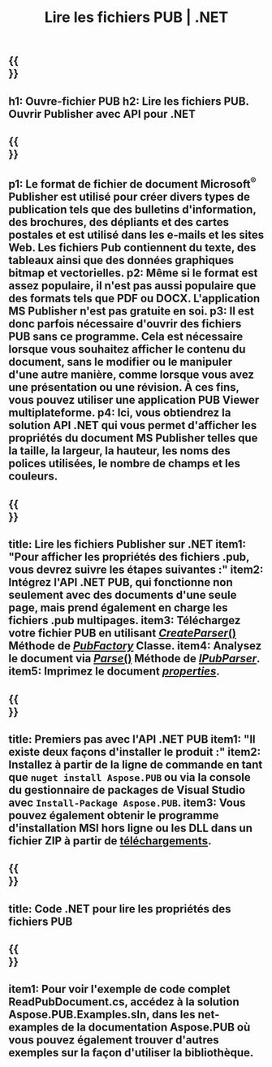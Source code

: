 ﻿---
translation: true
template: /_templates/reader-net.md
title: Lire les fichiers PUB | .NET
description: Ouvrez les fichiers Publisher par programmation. Solution API .NET C# sur site pour lire les propriétés PUB. Utilisez-le pour l'intégrer à votre projet.
url: /net/read-pub-file/
metakeywords: ouvrir le fichier pub .net, afficher les fichiers de l'éditeur c#, lire les fichiers de l'éditeur, visionneuse de l'éditeur pour c#, lecteur de format pub, ouvreur de fichier pub
family: pub
platformtag: net
---

{{<section banner>}}
---
h1: Ouvre-fichier PUB
h2: Lire les fichiers PUB. Ouvrir Publisher avec API pour .NET
---

{{<section overview>}}
---
p1: Le format de fichier de document Microsoft<sup>®</sup> Publisher est utilisé pour créer divers types de publication tels que des bulletins d'information, des brochures, des dépliants et des cartes postales et est utilisé dans les e-mails et les sites Web. Les fichiers Pub contiennent du texte, des tableaux ainsi que des données graphiques bitmap et vectorielles.
p2: Même si le format est assez populaire, il n'est pas aussi populaire que des formats tels que PDF ou DOCX. L'application MS Publisher n'est pas gratuite en soi.
p3: Il est donc parfois nécessaire d'ouvrir des fichiers PUB sans ce programme. Cela est nécessaire lorsque vous souhaitez afficher le contenu du document, sans le modifier ou le manipuler d'une autre manière, comme lorsque vous avez une présentation ou une révision. À ces fins, vous pouvez utiliser une application PUB Viewer multiplateforme.
p4: Ici, vous obtiendrez la solution API .NET qui vous permet d'afficher les propriétés du document MS Publisher telles que la taille, la largeur, la hauteur, les noms des polices utilisées, le nombre de champs et les couleurs.
---

{{<section feature1>}}
---
title: Lire les fichiers Publisher sur .NET
item1: "Pour afficher les propriétés des fichiers .pub, vous devrez suivre les étapes suivantes :"
item2: Intégrez l'API .NET PUB, qui fonctionne non seulement avec des documents d'une seule page, mais prend également en charge les fichiers .pub multipages.
item3: Téléchargez votre fichier PUB en utilisant [*CreateParser*()](https://reference.aspose.com/pub/net/aspose.pub/pubfactory/methods/createparser/index) Méthode de [*PubFactory*](https://reference.aspose.com/pub/net/aspose.pub/pubfactory/) Classe.
item4: Analysez le document via [*Parse*()](https://reference.aspose.com/pub/net/aspose.pub/ipubparser/methods/parse) Méthode de [*IPubParser*](https://reference.aspose.com/pub/net/aspose.pub/ipubparser/).
item5: Imprimez le document [*properties*](https://reference.aspose.com/pub/net/aspose.pub/document/#properties).
---

{{<section feature2>}}
---
title: Premiers pas avec l'API .NET PUB
item1: "Il existe deux façons d'installer le produit :"
item2: Installez à partir de la ligne de commande en tant que ```nuget install Aspose.PUB``` ou via la console du gestionnaire de packages de Visual Studio avec ```Install-Package Aspose.PUB```.
item3: Vous pouvez également obtenir le programme d'installation MSI hors ligne ou les DLL dans un fichier ZIP à partir de [téléchargements](https://releases.aspose.com/pub/net/).
---

{{<section codeexample>}}
---
title: Code .NET pour lire les propriétés des fichiers PUB
---

{{<section summary>}}
---
item1: Pour voir l'exemple de code complet ReadPubDocument.cs, accédez à la solution Aspose.PUB.Examples.sln, dans les net-examples de la documentation Aspose.PUB où vous pouvez également trouver d'autres exemples sur la façon d'utiliser la bibliothèque.
---